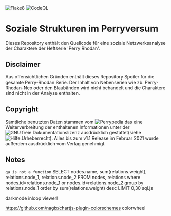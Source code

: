 ![Flake8](https://github.com/Wuelle/Soziale-Strukturen-in-Perry-Rhodan/workflows/Python%20Linting%20with%20flake8/badge.svg?branch=main)
![CodeQL](https://github.com/Wuelle/Soziale-Strukturen-in-Perry-Rhodan/workflows/CodeQL/badge.svg)

# Soziale Strukturen im Perryversum
Dieses Repository enthält den Quellcode für eine soziale Netzwerksanalyse der Charaktere der Heftserie 'Perry Rhodan'.

## Disclaimer
Aus offensichtlichen Gründen enthält dieses Repository Spoiler für die gesamte Perry-Rhodan Serie. Der Inhalt von
Nebenserien wie zb. Perry-Rhodan-Neo oder den Blaubänden wird nicht behandelt und die Charaktere sind nicht in der Analyse enthalten.

## Copyright
Sämtliche benutzten Daten stammen
vom ![Perrypedia](https://www.perrypedia.de) das eine Weiterverbreitung der enthaltenen Informationen
unter der ![GNU freie Dokumentationslizenz](https://www.perrypedia.de/wiki/Perrypedia:FDL) ausdrücklich gestattet(siehe ![Hilfe:Urheberrecht](https://www.perrypedia.de/wiki/Hilfe:Urheberrecht)). Alles bis zum v1.1 Release im Februar 2021 wurde außerdem ausdrücklich vom
Verlag genehmigt.

## Notes
`qa is not a function`
SELECT nodes.name, sum(relations.weight), relations.node_1, relations.node_2 FROM nodes, relations where nodes.id=relations.node_1 or nodes.id=relations.node_2 group by relations.node_1 order by sum(relations.weight) desc LIMIT 0,30
sql.js

darkmode inloop viewer!

https://github.com/nagix/chartjs-plugin-colorschemes colorwheel
